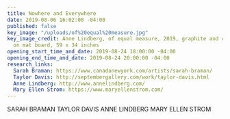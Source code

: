 ```yaml
---
title: Nowhere and Everywhere
date: 2019-08-06 16:02:00 -04:00
published: false
key_image: "/uploads/of%20equal%20measure.jpg"
key_image_credit: Anne Lindberg, of equal measure, 2019, graphite and colored pencil
  on mat board, 59 x 34 inches
opening_start_time_and_date: 2019-08-24 18:00:00 -04:00
opening_end_time_and_date: 2019-08-24 20:00:00 -04:00
research_links:
  Sarah Braman: https://www.canadanewyork.com/artists/sarah-braman/
  Taylor Davis: http://septembergallery.com/work/taylor-davis.html
  Anne Lindberg: http://www.annelindberg.com/
  Mary Ellen Strom: https://www.maryellenstrom.com/
---
```


SARAH BRAMAN
TAYLOR DAVIS
ANNE LINDBERG
MARY ELLEN STROM


